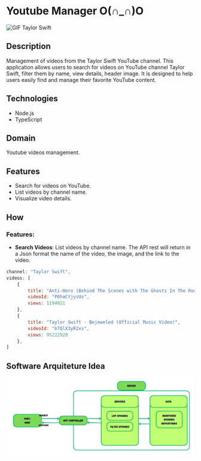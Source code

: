 # Youtube Manager O(∩_∩)O
<p>
  <img src="https://i.pinimg.com/originals/00/92/27/009227acec22acf658c06c9b7e34e000.gif" width="40%" alt="GIF Taylor Swift">
</p>
 
## Description
Management of videos from the Taylor Swift YouTube channel.
This application allows users to search for videos on YouTube channel Taylor Swift, filter them by name, view details, header image. It is designed to help users easily find and manage their favorite YouTube content.

## Technologies
- Node.js
- TypeScript

## Domain
Youtube videos management.

## Features
- Search for videos on YouTube.
- List videos by channel name.
- Visualize video details.

## How

### Features:
- **Search Videos**: List videos by channel name.
The API rest will return in a Json format the name of the video, the image, and the link to the video.
```js
channel: "Taylor Swift",
videos: [
    {
        title: "Anti-Hero (Behind The Scenes with The Ghosts In The Room)",
        videoId: "P0haCYjysUs",
        views: 1194921
    },
    {
        title: "Taylor Swift - Bejeweled (Official Music Video)",
        videoId: "b7QlX3yR2xs",
        views: 95222920
    },
]
```
## Software Arquiteture Idea

<img src="./Server.jpg" alt="Software Arquiteture" width="800"/>